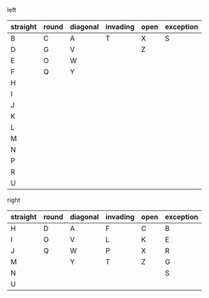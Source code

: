 left

| straight | round | diagonal | invading | open | exception |
| :------- | ----- | -------- | -------- | ---- | --------- |
| B        | C     | A        | T        | X    | S         |
| D        | G     | V        |          | Z    |           |
| E        | O     | W        |          |      |           |
| F        | Q     | Y        |          |      |           |
| H        |       |          |          |      |           |
| I        |       |          |          |      |           |
| J        |       |          |          |      |           |
| K        |       |          |          |      |           |
| L        |       |          |          |      |           |
| M        |       |          |          |      |           |
| N        |       |          |          |      |           |
| P        |       |          |          |      |           |
| R        |       |          |          |      |           |
| U        |       |          |          |      |           |



right

| straight | round | diagonal | invading | open | exception |
| -------- | ----- | -------- | -------- | ---- | --------- |
| H        | D     | A        | F        | C    | B         |
| I        | O     | V        | L        | K    | E         |
| J        | Q     | W        | P        | X    | R         |
| M        |       | Y        | T        | Z    | G         |
| N        |       |          |          |      | S         |
| U        |       |          |          |      |           |

